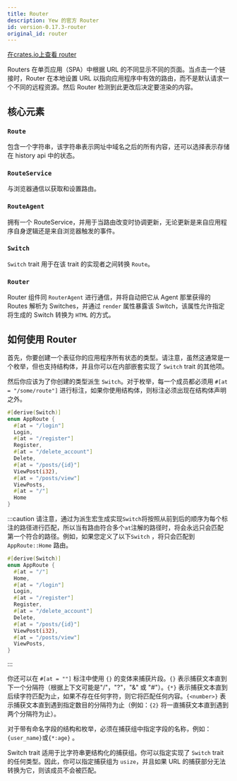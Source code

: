 ```yaml
---
title: Router
description: Yew 的官方 Router
id: version-0.17.3-router
original_id: router
---
```


[在crates.io上查看 router ](https://crates.io/crates/yew-router)

Routers 在单页应用（SPA）中根据 URL 的不同显示不同的页面。当点击一个链接时，Router 在本地设置 URL 以指向应用程序中有效的路由，而不是默认请求一个不同的远程资源。然后 Router 检测到此更改后决定要渲染的内容。

## 核心元素

### `Route`

包含一个字符串，该字符串表示网址中域名之后的所有内容，还可以选择表示存储在 history api 中的状态。

### `RouteService`

与浏览器通信以获取和设置路由。

### `RouteAgent`

拥有一个 RouteService，并用于当路由改变时协调更新，无论更新是来自应用程序自身逻辑还是来自浏览器触发的事件。

### `Switch`

`Switch` trait 用于在该 trait 的实现者之间转换 `Route`。

### `Router`

Router 组件同 `RouterAgent` 进行通信，并将自动把它从 Agent 那里获得的 Routes 解析为 Switches，并通过 `render` 属性暴露该 Switch，该属性允许指定将生成的 Switch 转换为 `HTML` 的方式。

## 如何使用 Router

首先，你要创建一个表征你的应用程序所有状态的类型。请注意，虽然这通常是一个枚举，但也支持结构体，并且你可以在内部嵌套实现了 `Switch` trait 的其他项。

然后你应该为了你创建的类型派生 `Switch`。对于枚举，每一个成员都必须用 `#[at = "/some/route"]` 进行标注，如果你使用结构体，则标注必须出现在结构体声明之外。

```rust
#[derive(Switch)]
enum AppRoute {
  #[at = "/login"]
  Login,
  #[at = "/register"]
  Register,
  #[at = "/delete_account"]
  Delete,
  #[at = "/posts/{id}"]
  ViewPost(i32),
  #[at = "/posts/view"]
  ViewPosts,
  #[at = "/"]
  Home
}
```

:::caution 请注意，通过为派生宏生成实现`Switch`将按照从前到后的顺序为每个标注的路径进行匹配，所以当有路由符合多个`at`注解的路径时，将会永远只会匹配第一个符合的路径。例如，如果您定义了以下`Switch` ，将只会匹配到`AppRoute::Home` 路由。

```rust
#[derive(Switch)]
enum AppRoute {
  #[at = "/"]
  Home,
  #[at = "/login"]
  Login,
  #[at = "/register"]
  Register,
  #[at = "/delete_account"]
  Delete,
  #[at = "/posts/{id}"]
  ViewPost(i32),
  #[at = "/posts/view"]
  ViewPosts,
}
```

:::

你还可以在 `#[at = ""]` 标注中使用 `{}` 的变体来捕获片段。`{}` 表示捕获文本直到下一个分隔符（根据上下文可能是"/"，"?"，"&amp;" 或 "#"）。`{*}` 表示捕获文本直到后续字符匹配为止，如果不存在任何字符，则它将匹配任何内容。`{<number>}` 表示捕获文本直到遇到指定数目的分隔符为止（例如：`{2}` 将一直捕获文本直到遇到两个分隔符为止）。

对于带有命名字段的结构和枚举，必须在捕获组中指定字段的名称，例如： `{user_name}`或`{*:age}` 。

Switch trait 适用于比字符串更结构化的捕获组。你可以指定实现了 `Switch` trait 的任何类型。因此，你可以指定捕获组为 `usize`，并且如果 URL 的捕获部分无法转换为它，则该成员不会被匹配。
